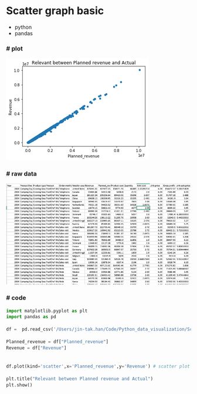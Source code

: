 # Scatter graph basic

- python
- pandas



### #  plot

![scattered_img](scattered_img.png)







### # raw data

![rawData](rawData.png)



### # code

```python
import matplotlib.pyplot as plt
import pandas as pd

df =  pd.read_csv('/Users/jin-tak.han/Code/Python_data_visualization/Scatter_graph_basic/data_sample_scatter.csv')

Planned_revenue = df["Planned_revenue"]
Revenue = df["Revenue"]


df.plot(kind='scatter',x='Planned_revenue',y='Revenue') # scatter plot

plt.title("Relevant between Planned revenue and Actual")
plt.show()
```


